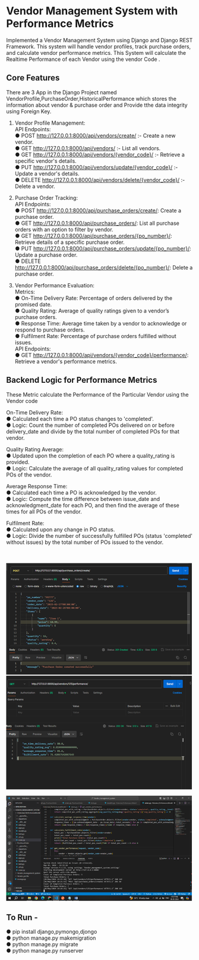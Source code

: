 # Vendor Management System with Performance Metrics
Implemented a Vendor Management System using Django and Django REST Framework. This
system will handle vendor profiles, track purchase orders, and calculate vendor performance
metrics. This System will calculate the Realtime Performance of each Vendor using the vendor Code . 

## Core Features

There are 3 App in the Django Project named VendorProfile,PurchaseOrder,HistoricalPerformance which stores the information about vendor & purchase order and Provide tthe data integrity
using Foreign Key.<br>

1. Vendor Profile Management:<br>
API Endpoints:<br>
● POST http://127.0.0.1:8000/api/vendors/create/   :- Create a new vendor.<br>
● GET http://127.0.0.1:8000/api/vendors/   :- List all vendors.<br>
● GET http://127.0.0.1:8000/api/vendors/{vendor_code}/   :- Retrieve a specific vendor's details.<br>
● PUT http://127.0.0.1:8000/api/vendors/update/{vendor_code}/   :- Update a vendor's details.<br>
● DELETE http://127.0.0.1:8000/api/vendors/delete/{vendor_code}/    :- Delete a vendor.<br>


2. Purchase Order Tracking:<br>
API Endpoints:<br>
● POST http://127.0.0.1:8000/api/purchase_orders/create/: Create a purchase order.<br>
● GET http://127.0.0.1:8000/api/purchase_orders/: List all purchase orders with an option to filter by
vendor.<br>
● GET http://127.0.0.1:8000/api/purchase_orders/{po_number}/: Retrieve details of a specific purchase order.<br>
● PUT http://127.0.0.1:8000/api/purchase_orders/update/{po_number}/: Update a purchase order.<br>
● DELETE http://127.0.0.1:8000/api/purchase_orders/delete/{po_number}/: Delete a purchase order.<br>




3. Vendor Performance Evaluation:<br>
Metrics:<br>
● On-Time Delivery Rate: Percentage of orders delivered by the promised date.<br>
● Quality Rating: Average of quality ratings given to a vendor’s purchase orders.<br>
● Response Time: Average time taken by a vendor to acknowledge or respond to
purchase orders.<br>
● Fulfilment Rate: Percentage of purchase orders fulfilled without issues.<br>
API Endpoints:<br>
● GET http://127.0.0.1:8000/api/vendors/{vendor_code}/performance/: Retrieve a vendor's performance
metrics.<br>


## Backend Logic for Performance Metrics

These Metric calculate the Performance of the Particular Vendor using the Vendor code <br>

On-Time Delivery Rate:<br>
● Calculated each time a PO status changes to 'completed'.<br>
● Logic: Count the number of completed POs delivered on or before<br>
delivery_date and divide by the total number of completed POs for that vendor.

Quality Rating Average:<br>
● Updated upon the completion of each PO where a quality_rating is provided.<br>
● Logic: Calculate the average of all quality_rating values for completed POs of
the vendor.<br>

Average Response Time:<br>
● Calculated each time a PO is acknowledged by the vendor.<br>
● Logic: Compute the time difference between issue_date and
acknowledgment_date for each PO, and then find the average of these times
for all POs of the vendor.<br>

Fulfilment Rate:<br>
● Calculated upon any change in PO status.<br>
● Logic: Divide the number of successfully fulfilled POs (status 'completed'
without issues) by the total number of POs issued to the vendor.<br>
<br>
<br>

<p float="left">
<img src="post.png" width="500"/>
<img src="perf1.png" width="500"/>
</p>

<img src="vs.png" width="500"/>

## To Run -

● pip install django,pymongo,djongo <br>
● python manage.py makemigration<br>
● python manage.py migrate<br>
● python manage.py runserver<br>

